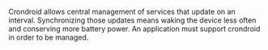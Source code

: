 Crondroid allows central management of services that update on an interval. Synchronizing those updates means waking the device less often and conserving more battery power. An application must support crondroid in order to be managed.